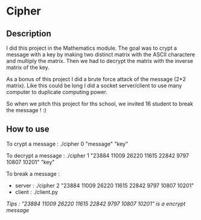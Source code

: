 # Cipher

## Description

I did this project in the Mathematics module. The goal was to crypt a message with a key by making two distinct matrix with the ASCII charactere and multiply the matrix. Then we had to decrypt the matrix with the inverse matrix of the key.

As a bonus of this project I did a brute force attack of the message (2*2 matrix). Like this could be long I did a socket server/client to use many computer to duplicate computing power.

So when we pitch this project for ths school, we invited 16 student to break the message ! :)

## How to use

To crypt a message : ./cipher 0 "message" "key"

To decrypt a message : ./cipher 1 "23884 11009 26220 11615 22842 9797 10807 10201" "key"

To break a message :
   - server : ./cipher 2 "23884 11009 26220 11615 22842 9797 10807 10201"
   - client : ./client.py

*Tips : "23884 11009 26220 11615 22842 9797 10807 10201" is a encrypt message*